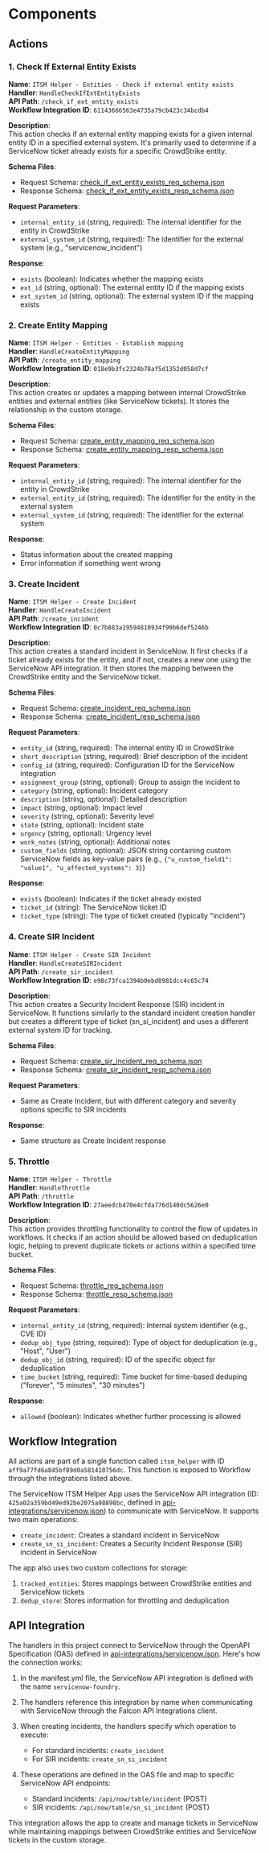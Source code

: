 # Components

## Actions

### 1. Check If External Entity Exists
**Name**: `ITSM Helper - Entities - Check if external entity exists`  
**Handler**: `HandleCheckIfExtEntityExists`  
**API Path**: `/check_if_ext_entity_exists`  
**Workflow Integration ID**: `61143666563e4735a79cb423c34bcdb4`

**Description**:  
This action checks if an external entity mapping exists for a given internal entity ID in a specified external system. It's primarily used to determine if a ServiceNow ticket already exists for a specific CrowdStrike entity.

**Schema Files**:
- Request Schema: [check_if_ext_entity_exists_req_schema.json](functions/itsmhelper/schemas/check_if_ext_entity_exists_req_schema.json)
- Response Schema: [check_if_ext_entity_exists_resp_schema.json](functions/itsmhelper/schemas/check_if_ext_entity_exists_resp_schema.json)

**Request Parameters**:
- `internal_entity_id` (string, required): The internal identifier for the entity in CrowdStrike
- `external_system_id` (string, required): The identifier for the external system (e.g., "servicenow_incident")

**Response**:
- `exists` (boolean): Indicates whether the mapping exists
- `ext_id` (string, optional): The external entity ID if the mapping exists
- `ext_system_id` (string, optional): The external system ID if the mapping exists

### 2. Create Entity Mapping
**Name**: `ITSM Helper - Entities - Establish mapping`  
**Handler**: `HandleCreateEntityMapping`  
**API Path**: `/create_entity_mapping`  
**Workflow Integration ID**: `018e9b3fc2324b78af5d1352d058d7cf`

**Description**:  
This action creates or updates a mapping between internal CrowdStrike entities and external entities (like ServiceNow tickets). It stores the relationship in the custom storage.

**Schema Files**:
- Request Schema: [create_entity_mapping_req_schema.json](functions/itsmhelper/schemas/create_entity_mapping_req_schema.json)
- Response Schema: [create_entity_mapping_resp_schema.json](functions/itsmhelper/schemas/create_entity_mapping_resp_schema.json)

**Request Parameters**:
- `internal_entity_id` (string, required): The internal identifier for the entity in CrowdStrike
- `external_entity_id` (string, required): The identifier for the entity in the external system
- `external_system_id` (string, required): The identifier for the external system

**Response**:
- Status information about the created mapping
- Error information if something went wrong

### 3. Create Incident
**Name**: `ITSM Helper - Create Incident`  
**Handler**: `HandleCreateIncident`  
**API Path**: `/create_incident`  
**Workflow Integration ID**: `0c7b883a19594810934f99b6def5246b`

**Description**:  
This action creates a standard incident in ServiceNow. It first checks if a ticket already exists for the entity, and if not, creates a new one using the ServiceNow API integration. It then stores the mapping between the CrowdStrike entity and the ServiceNow ticket.

**Schema Files**:
- Request Schema: [create_incident_req_schema.json](functions/itsmhelper/schemas/create_incident_req_schema.json)
- Response Schema: [create_incident_resp_schema.json](functions/itsmhelper/schemas/create_incident_resp_schema.json)

**Request Parameters**:
- `entity_id` (string, required): The internal entity ID in CrowdStrike
- `short_description` (string, required): Brief description of the incident
- `config_id` (string, required): Configuration ID for the ServiceNow integration
- `assignment_group` (string, optional): Group to assign the incident to
- `category` (string, optional): Incident category
- `description` (string, optional): Detailed description
- `impact` (string, optional): Impact level
- `severity` (string, optional): Severity level
- `state` (string, optional): Incident state
- `urgency` (string, optional): Urgency level
- `work_notes` (string, optional): Additional notes
- `custom_fields` (string, optional): JSON string containing custom ServiceNow fields as key-value pairs (e.g., `{"u_custom_field1": "value1", "u_affected_systems": 3}`)

**Response**:
- `exists` (boolean): Indicates if the ticket already existed
- `ticket_id` (string): The ServiceNow ticket ID
- `ticket_type` (string): The type of ticket created (typically "incident")

### 4. Create SIR Incident
**Name**: `ITSM Helper - Create SIR Incident`  
**Handler**: `HandleCreateSIRIncident`  
**API Path**: `/create_sir_incident`  
**Workflow Integration ID**: `e98c73fca1394b0ebd8981dcc4c65c74`

**Description**:  
This action creates a Security Incident Response (SIR) incident in ServiceNow. It functions similarly to the standard incident creation handler but creates a different type of ticket (sn_si_incident) and uses a different external system ID for tracking.

**Schema Files**:
- Request Schema: [create_sir_incident_req_schema.json](functions/itsmhelper/schemas/create_sir_incident_req_schema.json)
- Response Schema: [create_sir_incident_resp_schema.json](functions/itsmhelper/schemas/create_sir_incident_resp_schema.json)

**Request Parameters**:
- Same as Create Incident, but with different category and severity options specific to SIR incidents

**Response**:
- Same structure as Create Incident response

### 5. Throttle
**Name**: `ITSM Helper - Throttle`  
**Handler**: `HandleThrottle`  
**API Path**: `/throttle`  
**Workflow Integration ID**: `27aeedcb470e4cfda776d140dc5626e0`

**Description**:  
This action provides throttling functionality to control the flow of updates in workflows. It checks if an action should be allowed based on deduplication logic, helping to prevent duplicate tickets or actions within a specified time bucket.

**Schema Files**:
- Request Schema: [throttle_req_schema.json](functions/itsmhelper/schemas/throttle_req_schema.json)
- Response Schema: [throttle_resp_schema.json](functions/itsmhelper/schemas/throttle_resp_schema.json)

**Request Parameters**:
- `internal_entity_id` (string, required): Internal system identifier (e.g., CVE ID)
- `dedup_obj_type` (string, required): Type of object for deduplication (e.g., "Host", "User")
- `dedup_obj_id` (string, required): ID of the specific object for deduplication
- `time_bucket` (string, required): Time bucket for time-based deduping ("forever", "5 minutes", "30 minutes")

**Response**:
- `allowed` (boolean): Indicates whether further processing is allowed

## Workflow Integration

All actions are part of a single function called `itsm_helper` with ID `aff9a77fd6a845bf89d0a581410756dc`. This function is exposed to Workflow through the integrations listed above.

The ServiceNow ITSM Helper App uses the ServiceNow API integration (ID: `425a02a359bd49ed92be2075a98898bc`, defined in [api-integrations/servicenow.json](api-integrations/servicenow.json)) to communicate with ServiceNow. It supports two main operations:
- `create_incident`: Creates a standard incident in ServiceNow
- `create_sn_si_incident`: Creates a Security Incident Response (SIR) incident in ServiceNow

The app also uses two custom collections for storage:
1. `tracked_entities`: Stores mappings between CrowdStrike entities and ServiceNow tickets
2. `dedup_store`: Stores information for throttling and deduplication

## API Integration

The handlers in this project connect to ServiceNow through the OpenAPI Specification (OAS) defined in [api-integrations/servicenow.json](api-integrations/servicenow.json). Here's how the connection works:

1. In the manifest.yml file, the ServiceNow API integration is defined with the name `servicenow-foundry`.

2. The handlers reference this integration by name when communicating with ServiceNow through the Falcon API Integrations client.

3. When creating incidents, the handlers specify which operation to execute:
   - For standard incidents: `create_incident`
   - For SIR incidents: `create_sn_si_incident`

4. These operations are defined in the OAS file and map to specific ServiceNow API endpoints:
   - Standard incidents: `/api/now/table/incident` (POST)
   - SIR incidents: `/api/now/table/sn_si_incident` (POST)

This integration allows the app to create and manage tickets in ServiceNow while maintaining mappings between CrowdStrike entities and ServiceNow tickets in the custom storage.
